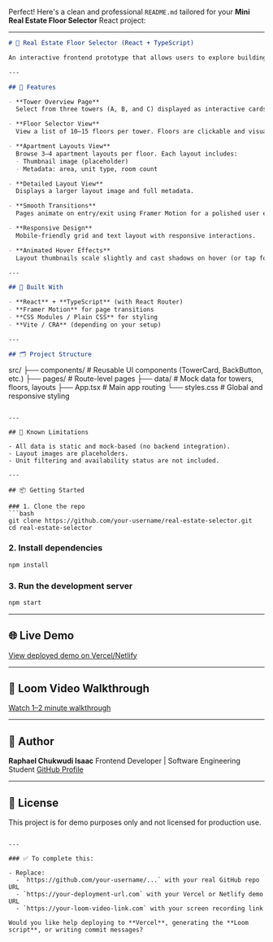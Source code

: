 Perfect! Here's a clean and professional `README.md` tailored for your **Mini Real Estate Floor Selector** React project:

---

```markdown
# 🏢 Real Estate Floor Selector (React + TypeScript)

An interactive frontend prototype that allows users to explore buildings (towers), view available floors, and inspect apartment layouts — designed for a real estate browsing experience.

---

## 🚀 Features

- **Tower Overview Page**  
  Select from three towers (A, B, and C) displayed as interactive cards.

- **Floor Selector View**  
  View a list of 10–15 floors per tower. Floors are clickable and visually styled.

- **Apartment Layouts View**  
  Browse 3–4 apartment layouts per floor. Each layout includes:
  - Thumbnail image (placeholder)
  - Metadata: area, unit type, room count

- **Detailed Layout View**  
  Displays a larger layout image and full metadata.

- **Smooth Transitions**  
  Pages animate on entry/exit using Framer Motion for a polished user experience.

- **Responsive Design**  
  Mobile-friendly grid and text layout with responsive interactions.

- **Animated Hover Effects**  
  Layout thumbnails scale slightly and cast shadows on hover (or tap for mobile).

---

## 🧰 Built With

- **React** + **TypeScript** (with React Router)
- **Framer Motion** for page transitions
- **CSS Modules / Plain CSS** for styling
- **Vite / CRA** (depending on your setup)

---

## 🗂️ Project Structure

```

src/
├── components/        # Reusable UI components (TowerCard, BackButton, etc.)
├── pages/             # Route-level pages
├── data/              # Mock data for towers, floors, layouts
├── App.tsx            # Main app routing
└── styles.css         # Global and responsive styling

````

---

## 🧪 Known Limitations

- All data is static and mock-based (no backend integration).
- Layout images are placeholders.
- Unit filtering and availability status are not included.

---

## 📦 Getting Started

### 1. Clone the repo
```bash
git clone https://github.com/your-username/real-estate-selector.git
cd real-estate-selector
````

### 2. Install dependencies

```bash
npm install
```

### 3. Run the development server

```bash
npm start
```

---

## 🌐 Live Demo

[View deployed demo on Vercel/Netlify](https://your-deployment-url.com)

---

## 🎥 Loom Video Walkthrough

[Watch 1–2 minute walkthrough](https://your-loom-video-link.com)

---

## 🤝 Author

**Raphael Chukwudi Isaac**
Frontend Developer | Software Engineering Student
[GitHub Profile](https://github.com/your-username)

---

## 📝 License

This project is for demo purposes only and not licensed for production use.

```

---

### ✅ To complete this:

- Replace:
  - `https://github.com/your-username/...` with your real GitHub repo URL
  - `https://your-deployment-url.com` with your Vercel or Netlify demo URL
  - `https://your-loom-video-link.com` with your screen recording link

Would you like help deploying to **Vercel**, generating the **Loom script**, or writing commit messages?
```
